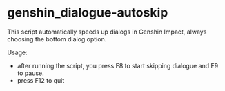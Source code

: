 # genshin_dialogue-autoskip

This script automatically speeds up dialogs in Genshin Impact, always choosing the bottom dialog option.

Usage:
- after running the script, you press F8 to start skipping dialogue and F9 to pause.
- press F12 to quit
